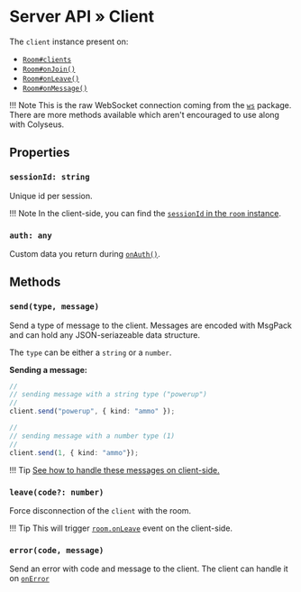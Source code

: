 # Server API &raquo; Client

The `client` instance present on:

- [`Room#clients`](/server/room/#clients-websocket)
- [`Room#onJoin()`](/server/room/#onjoin-client)
- [`Room#onLeave()`](/server/room/#onleave-client-consented)
- [`Room#onMessage()`](/server/room/#onmessage-type-callback)

!!! Note
    This is the raw WebSocket connection coming from the [`ws`](https://www.npmjs.com/package/ws) package. There are more methods available which aren't encouraged to use along with Colyseus.

## Properties

### `sessionId: string`

Unique id per session.

!!! Note
    In the client-side, you can find the [`sessionId` in the `room` instance](/client/room/#sessionid-string).

### `auth: any`

Custom data you return during [`onAuth()`](/server/room/#onauth-client-options-request).

## Methods

### `send(type, message)`

Send a type of message to the client. Messages are encoded with MsgPack and can hold any JSON-seriazeable data structure.

The `type` can be either a `string` or a `number`.

**Sending a message:**

```typescript
//
// sending message with a string type ("powerup")
//
client.send("powerup", { kind: "ammo" });

//
// sending message with a number type (1)
//
client.send(1, { kind: "ammo"});
```

<!-- 
**Sending a schema-encoded message:**

Sending schema-encoded messages is particularly useful for statically-typed languages such as C#.

```typescript
class MyMessage extends Schema {
  @type("string") message: string;
}

const data = new MyMessage();
data.message = "Hello world!";

client.send(data);
```
 -->

!!! Tip
    [See how to handle these messages on client-side.](/client/room/#onmessage)

### `leave(code?: number)`

Force disconnection of the `client` with the room.

!!! Tip
    This will trigger [`room.onLeave`](/client/room/#onleave) event on the client-side.

### `error(code, message)`

Send an error with code and message to the client. The client can handle it on [`onError`](/client/room/#onerror)